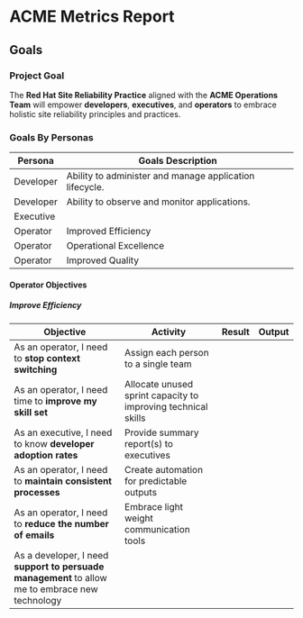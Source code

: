 # ACME Metrics Report

## Goals

### Project Goal

The **Red Hat Site Reliability Practice** aligned with the **ACME Operations Team** will empower **developers**, 
**executives**, and **operators** to embrace holistic site reliability principles and practices.

### Goals By Personas

| Persona    | Goals  Description |
|------------|-------------------|
| Developer | Ability to administer and manage application lifecycle. |
| Developer | Ability to observe and monitor applications.          |
| Executive |             |
| Operator  | Improved Efficiency  |
| Operator  | Operational Excellence |
| Operator  | Improved Quality |

#### Operator Objectives

##### Improve Efficiency

| Objective                            | Activity                          | Result  | Output |
| ------------------------------------ | --------------------------------- | ------- | ------ | 
| As an operator, I need to **stop context switching**  | Assign each person to a single team |  | |
| As an operator, I need time to **improve my skill set**  | Allocate unused sprint capacity to improving technical skills | | |
| As an executive, I need to know **developer adoption rates** | Provide summary report(s) to executives  | | |
| As an operator, I need to **maintain consistent processes** | Create automation for predictable outputs | | |
| As an operator, I need to **reduce the number of emails** | Embrace light weight communication tools | | |
| As a developer, I need **support to persuade management** to allow me to embrace new technology | | |

